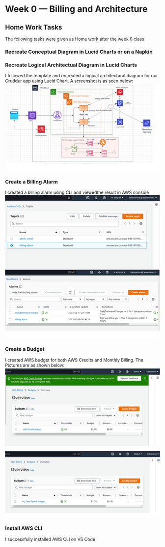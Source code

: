 # Week 0 — Billing and Architecture
## Home Work Tasks
The following tasks were given as Home work after the week 0 class

### Recreate Conceptual Diagram in Lucid Charts or on a Napkin

### Recreate Logical Architectual Diagram in Lucid Charts
I followed the template and recreated a logical architectural diagram for our Cruddur app using Lucid Chart.
A screenshot is as seen below:
![Logical Architectural Diagram](assets/logical-diagram.png)

### Create a Billing Alarm
I created a billing alarm using CLI and viewedthe result in AWS console
![SNS](assets/sns-billing-alarm.png)
![Cloudwatch Alarm](assets/daily-estimated-charges-alarm.png)



### Create a Budget
I created AWS budget for both AWS Credits and Monthly Billing.
The Pictures are as shown below:
![AWS CREDIT BUDGET](assets/credit-budget.png)

![MONTHLY BUDGET](assets/zero-budget.png)

### Install AWS CLI
I successfully installed AWS CLI on VS Code
